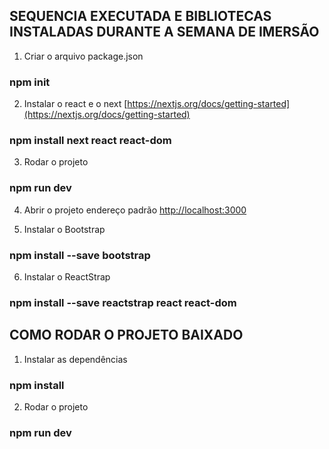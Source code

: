 ## SEQUENCIA EXECUTADA E BIBLIOTECAS INSTALADAS DURANTE A SEMANA DE IMERSÃO

1. Criar o arquivo package.json
### npm init

2. Instalar o react e o next [https://nextjs.org/docs/getting-started](https://nextjs.org/docs/getting-started)
### npm install next react react-dom

3. Rodar o projeto
### npm run dev

4. Abrir o projeto endereço padrão
[http://localhost:3000](http://localhost:3000)

5. Instalar o Bootstrap
### npm install --save bootstrap

6. Instalar o ReactStrap
### npm install --save reactstrap react react-dom


## COMO RODAR O PROJETO BAIXADO

1. Instalar as dependências
### npm install

2. Rodar o projeto
### npm run dev

